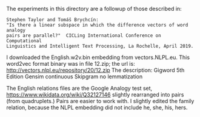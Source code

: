 The experiments in this directory are a followup of those described in:

    Stephen Taylor and Tomáš Brychcín:
    "Is there a linear subspace in which the difference vectors of word analogy 
    pairs are parallel?"  CICLing International Conference on Computational 
    Linguistics and Intelligent Text Processing, La Rochelle, April 2019. 

I downloaded the English.w2v.bin embedding from vectors.NLPL.eu.
This word2vec format binary  was in file 12.zip; the url is:
    http://vectors.nlpl.eu/repository/20/12.zip
The description: 
    Gigword 5th Edition Gensim continuous Skipgram no lemmatization

The English relations files are the Google Analogy test set, 
    https://www.wikidata.org/wiki/Q32127146
slightly rearranged into pairs (from quadruplets.)
Pairs are easier to work with.
I slightly edited the family relation, because the NLPL embedding did not 
include he, she, his, hers.   
